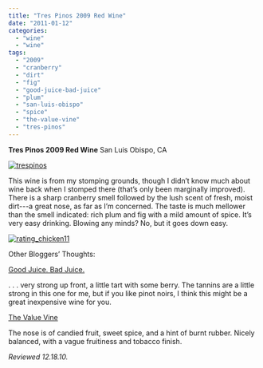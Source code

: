 ```yaml
---
title: "Tres Pinos 2009 Red Wine"
date: "2011-01-12"
categories: 
  - "wine"
  - "wine"
tags: 
  - "2009"
  - "cranberry"
  - "dirt"
  - "fig"
  - "good-juice-bad-juice"
  - "plum"
  - "san-luis-obispo"
  - "spice"
  - "the-value-vine"
  - "tres-pinos"
---
```


**Tres Pinos 2009 Red Wine** San Luis Obispo, CA

[![](http://s3.amazonaws.com/thegourmez-wpmedia/2011/01/trespinos.jpg "trespinos")](http://s3.amazonaws.com/thegourmez-wpmedia/2011/01/trespinos.jpg)

This wine is from my stomping grounds, though I didn’t know much about wine back when I stomped there (that’s only been marginally improved). There is a sharp cranberry smell followed by the lush scent of fresh, moist dirt---a great nose, as far as I’m concerned. The taste is much mellower than the smell indicated: rich plum and fig with a mild amount of spice. It’s very easy drinking. Blowing any minds? No, but it goes down easy.

[![](http://s3.amazonaws.com/thegourmez-wpmedia/2009/02/rating_chicken11.gif "rating_chicken11")](http://s3.amazonaws.com/thegourmez-wpmedia/2009/02/rating_chicken11.gif)

Other Bloggers’ Thoughts:

[Good Juice. Bad Juice.](http://goodjuicebadjuice.com/wordpress/?p=1021)

. . . very strong up front, a little tart with some berry. The tannins are a little strong in this one for me, but if you like pinot noirs, I think this might be a great inexpensive wine for you.

[The Value Vine](http://www.thevaluevine.com/2010/11/15/2009-tres-pinos-%E2%80%93-three-pines-cuvee/)

The nose is of candied fruit, sweet spice, and a hint of burnt rubber. Nicely balanced, with a vague fruitiness and tobacco finish.

_Reviewed 12.18.10._
